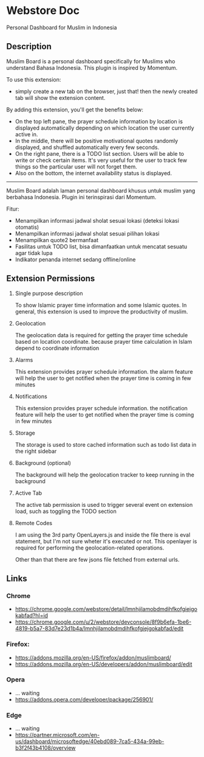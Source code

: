 # Webstore Doc

Personal Dashboard for Muslim in Indonesia

## Description

Muslim Board is a personal dashboard specifically for Muslims who understand Bahasa Indonesia. This plugin is inspired by Momentum.

To use this extension:
- simply create a new tab on the browser, just that! then the newly created tab will show the extension content.

By adding this extension, you'll get the benefits below:
- On the top left pane, the prayer schedule information by location is displayed automatically depending on which location the user currently active in.
- In the middle, there will be positive motivational quotes randomly displayed, and shuffled automatically every few seconds.
- On the right pane, there is a TODO list section. Users will be able to write or check certain items. It's very useful for the user to track few things so the particular user will not forget them.
- Also on the bottom, the internet availability status is displayed.

---

Muslim Board adalah laman personal dashboard khusus untuk muslim yang berbahasa Indonesia. Plugin ini terinspirasi dari Momentum.

Fitur:
- Menampilkan informasi jadwal sholat sesuai lokasi (deteksi lokasi otomatis)
- Menampilkan informasi jadwal sholat sesuai pilihan lokasi
- Menampilkan quote2 bermanfaat
- Fasilitas untuk TODO list, bisa dimanfaatkan untuk mencatat sesuatu agar tidak 
lupa
- Indikator penanda internet sedang offline/online

## Extension Permissions

1. Single purpose description

    To show Islamic prayer time information and some Islamic quotes. In general, this extension is used to improve the productivity of muslim.

2. Geolocation

    The geolocation data is required for getting the prayer time schedule based on location coordinate. because prayer time calculation in Islam depend to coordinate information

3. Alarms

    This extension provides prayer schedule information. the alarm feature will help the user to get notified when the prayer time is coming in few minutes

4. Notifications

    This extension provides prayer schedule information. the notification feature will help the user to get notified when the prayer time is coming in few minutes

5. Storage

    The storage is used to store cached information such as todo list data in the right sidebar

6. Background (optional)

    The background will help the geolocation tracker to keep running in the background

8. Active Tab

    The active tab permission is used to trigger several event on extension load, such as toggling the TODO section

7. Remote Codes

    I am using the 3rd party OpenLayers.js and inside the file there is eval statement, but I'm not sure wheter it's executed or not. This openlayer is required for performing the geolocation-related operations.

    Other than that there are few jsons file fetched from external urls.

## Links

### Chrome

- https://chrome.google.com/webstore/detail/lmnhjilamobdmdihfkofgiejgokabfad?hl=id
- https://chrome.google.com/u/2/webstore/devconsole/8f9b6efa-1be6-4819-b5a7-83d7e23d1b4a/lmnhjilamobdmdihfkofgiejgokabfad/edit

### Firefox: 

- https://addons.mozilla.org/en-US/firefox/addon/muslimboard/
- https://addons.mozilla.org/en-US/developers/addon/muslimboard/edit

### Opera

- ... waiting
- https://addons.opera.com/developer/package/256901/

### Edge

- ... waiting
- https://partner.microsoft.com/en-us/dashboard/microsoftedge/40ebd089-7ca5-434a-99eb-b3f2f43b4108/overview
